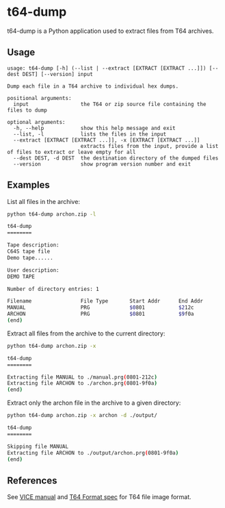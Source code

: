 # t64-dump

t64-dump is a Python application used to extract files from T64 archives.

## Usage

```
usage: t64-dump [-h] (--list | --extract [EXTRACT [EXTRACT ...]]) [--dest DEST] [--version] input

Dump each file in a T64 archive to individual hex dumps.

positional arguments:
  input                 the T64 or zip source file containing the files to dump

optional arguments:
  -h, --help            show this help message and exit
  --list, -l            lists the files in the input
  --extract [EXTRACT [EXTRACT ...]], -x [EXTRACT [EXTRACT ...]]
                        extracts files from the input, provide a list of files to extract or leave empty for all
  --dest DEST, -d DEST  the destination directory of the dumped files
  --version             show program version number and exit
```

## Examples

List all files in the archive:
```bash
python t64-dump archon.zip -l

t64-dump
========

Tape description:
C64S tape file
Demo tape......

User description:
DEMO TAPE               

Number of directory entries: 1

Filename                File Type       Start Addr      End Addr
MANUAL                  PRG             $0801           $212c
ARCHON                  PRG             $0801           $9f0a
(end)
```

Extract all files from the archive to the current directory:
```bash
python t64-dump archon.zip -x

t64-dump
========

Extracting file MANUAL to ./manual.prg(0801-212c)
Extracting file ARCHON to ./archon.prg(0801-9f0a)
(end)
```

Extract only the archon file in the archive to a given directory:
```bash
python t64-dump archon.zip -x archon -d ./output/

t64-dump
========

Skipping file MANUAL
Extracting file ARCHON to ./output/archon.prg(0801-9f0a)
(end)

```

## References

See [VICE manual](https://vice-emu.sourceforge.io/vice_16.html) and [T64 Format spec](https://ist.uwaterloo.ca/~schepers/formats/T64.TXT)
for T64 file image format.
